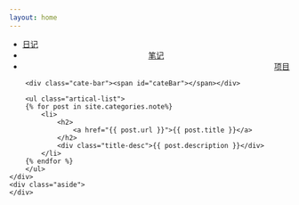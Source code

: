 ```yaml
---
layout: home
---
```


<div class="index-content opinion">
    <div class="section">
        <ul class="artical-cate">
            <li><a href="/"><span>日记</span></a></li>
            <li class="on" style="text-align:center"><a href="/note"><span>笔记</span></a></li>
            <li style="text-align:right"><a href="/project"><span>项目</span></a></li>
        </ul>

        <div class="cate-bar"><span id="cateBar"></span></div>

        <ul class="artical-list">
        {% for post in site.categories.note%}
            <li>
                <h2>
                    <a href="{{ post.url }}">{{ post.title }}</a>
                </h2>
                <div class="title-desc">{{ post.description }}</div>
            </li>
        {% endfor %}
        </ul>
    </div>
    <div class="aside">
    </div>
</div>
